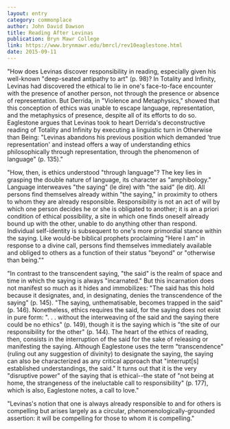 ```yaml
---
layout: entry
category: commonplace
author: John David Dawson
title: Reading After Levinas
publication: Bryn Mawr College
link: https://www.brynmawr.edu/bmrcl/rev10eaglestone.html
date: 2015-09-11
---
```


"How does Levinas discover responsibility in reading, especially given his well-known "deep-seated antipathy to art" (p. 98)? In Totality and Infinity, Levinas had discovered the ethical to lie in one's face-to-face encounter with the presence of another person, not through the presence or absence of representation. But Derrida, in "Violence and Metaphysics," showed that this conception of ethics was unable to escape language, representation, and the metaphysics of presence, despite all of its efforts to do so. Eaglestone argues that Levinas took to heart Derrida's deconstructive reading of Totality and Infinity by executing a linguistic turn in Otherwise than Being: "Levinas abandons his previous position which demanded 'true representation' and instead offers a way of understanding ethics philosophically through representation, through the phenomenon of language" (p. 135)."

"How, then, is ethics understood "through language"? The key lies in grasping the double nature of language, its character as "amphibology." Language interweaves "the saying" (le dire) with "the said" (le dit). All persons find themselves already within "the saying," in proximity to others to whom they are already responsible. Responsibility is not an act of will by which one person decides he or she is obligated to another; it is an a priori condition of ethical possibility, a site in which one finds oneself already bound up with the other, unable to do anything other than respond. Individual self-identity is subsequent to one's more primordial stance within the saying. Like would-be biblical prophets proclaiming "Here I am" in response to a divine call, persons find themselves immediately available and obliged to others as a function of their status "beyond" or "otherwise than being.""

"In contrast to the transcendent saying, "the said" is the realm of space and time in which the saying is always "incarnated." But this incarnation does not manifest so much as it hides and immobilizes: "The said has this hold because it designates, and, in designating, denies the transcendence of the saying" (p. 145). "The saying, unthematisable, becomes trapped in the said" (p. 146). Nonetheless, ethics requires the said, for the saying does not exist in pure form: ". . . without the interweaving of the said and the saying there could be no ethics" (p. 149), though it is the saying which is "the site of our responsibility for the other" (p. 144). The heart of the ethics of reading, then, consists in the interruption of the said for the sake of releasing or manifesting the saying. Although Eaglestone uses the term "transcendence" (ruling out any suggestion of divinity) to designate the saying, the saying can also be characterized as any critical approach that "interrupt[s] established understandings, the said." It turns out that it is the very "disruptive power" of the saying that is ethical--the state of "not being at home, the strangeness of the ineluctable call to responsibility" (p. 177), which is also, Eaglestone notes, a call to love."

"Levinas's notion that one is always already responsible to and for others is compelling but arises largely as a circular, phenomenologically-grounded assertion: it will be compelling for those to whom it is compelling."
